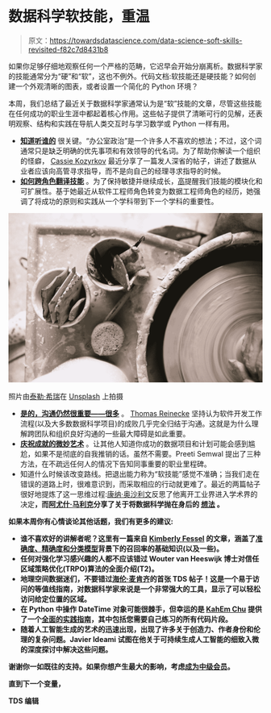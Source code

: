 # 数据科学软技能，重温

> 原文：<https://towardsdatascience.com/data-science-soft-skills-revisited-f82c7d8431b8>

如果你足够仔细地观察任何一个严格的范畴，它迟早会开始分崩离析。数据科学家的技能通常分为“硬”和“软”，这也不例外。代码文档:软技能还是硬技能？如何创建一个外观清晰的图表，或者设置一个简化的 Python 环境？

本周，我们总结了最近关于数据科学家通常认为是“软”技能的文章，尽管这些技能在任何成功的职业生涯中都起着核心作用。这些帖子提供了清晰可行的见解，还表明观察、结构和实践在导航人类交互时与学习数学或 Python 一样有用。

*   [**知道听谁的**](/when-your-manager-isnt-your-best-guide-841f385760b9) 很关键。“办公室政治”是一个许多人不喜欢的想法；不过，这个词通常只是缺乏明确的优先事项和有效领导的代名词。为了帮助你解读一个组织的怪癖， [Cassie Kozyrkov](https://medium.com/u/2fccb851bb5e?source=post_page-----f82c7d8431b8--------------------------------) 最近分享了一篇发人深省的帖子，讲述了数据从业者应该向高管寻求指导，而不是向自己的经理寻求指导的时候。
*   [**如何跨角色翻译技能**](/what-data-engineers-can-learn-from-software-engineers-and-vice-versa-643cade3ef23) 。为了保持敏捷并继续成长，[高](https://medium.com/u/2adc5a07e772?source=post_page-----f82c7d8431b8--------------------------------)提醒我们技能的模块化和可扩展性。基于她最近从软件工程师角色转变为数据工程师角色的经历，她强调了将成功的原则和实践从一个学科带到下一个学科的重要性。

![](img/046fb4815c089a253c153b1da733013a.png)

照片由[泰勒·希瑞](https://unsplash.com/@taylorheeryphoto?utm_source=medium&utm_medium=referral)在 [Unsplash](https://unsplash.com?utm_source=medium&utm_medium=referral) 上拍摄

*   [**是的，沟通仍然很重要——很多**](/software-development-is-almost-100-about-communication-1bb9bc60810f) 。 [Thomas Reinecke](https://medium.com/u/286199bbb1eb?source=post_page-----f82c7d8431b8--------------------------------) 坚持认为软件开发工作流程(以及大多数数据科学项目)的成败几乎完全归结于沟通。这就是为什么理解跨团队和组织良好沟通的一些最大障碍是如此重要。
*   [**庆祝成就的微妙艺术**](/top-3-tools-to-promote-your-work-in-analytics-data-science-7b87d80615fc) 。让其他人知道你成功的数据项目和计划可能会感到尴尬，如果不是彻底的自我推销的话。虽然不需要。Preeti Semwal 提出了三种方法，在不疏远任何人的情况下告知同事重要的职业里程碑。
*   知道什么时候该改变路线。把退出能力称为“软技能”感觉不准确；当我们走在错误的道路上时，很难意识到，而采取相应的行动就更难了。最近的两篇帖子很好地提炼了这一思维过程:[康纳·奥沙利文](https://medium.com/u/4ae48256fb37?source=post_page-----f82c7d8431b8--------------------------------)反思了他离开工业界进入学术界的决定</why-i-decided-to-do-a-phd-in-machine-learning-fdee03bb956f>**，而[阿尤什·马利克](https://medium.com/u/1d4ec5c16259?source=post_page-----f82c7d8431b8--------------------------------)分享了关于将数据科学抛在身后的 [**想法**](/today-i-quit-data-sciences-here-are-7-reasons-why-15c29e51d032) 。**

**如果本周你有心情谈论其他话题，我们有更多的建议:**

*   **谁不喜欢好的讲解者呢？这里有一篇来自 [Kimberly Fessel](https://medium.com/u/ad4dcae70eec?source=post_page-----f82c7d8431b8--------------------------------) 的文章，涵盖了[准确度、精确度和分类模型](/accuracy-precision-and-recall-never-forget-again-33e64635780)背景下的召回率的基础知识(以及一些)。**
*   **任何对强化学习感兴趣的人都不应该错过 Wouter van Heeswijk 博士对信任区域策略优化(TRPO)算法的全面介绍(T2)。**
*   **地理空间数据迷们，不要错过[海伦·麦肯齐](https://medium.com/u/1701772dbb74?source=post_page-----f82c7d8431b8--------------------------------)的首张 TDS 帖子！这是一个易于访问的等值线指南，对数据科学家来说是一个非常强大的工具，显示了可以轻松访问给定位置的区域。**
*   **在 Python 中操作 DateTime 对象可能很棘手，但幸运的是 [KahEm Chu](https://medium.com/u/7cc8007b91ef?source=post_page-----f82c7d8431b8--------------------------------) 提供了一个[全面的实践指南](/dealing-with-dates-in-python-1b4069a07a0f)，其中包括您需要自己练习的所有代码片段。**
*   **随着人工智能生成的艺术的迅速出现，出现了许多关于创造力、作者身份和伦理的复杂问题。Javier Ideami 试图在他关于可持续生成人工智能的细致入微的深度探讨中解决这些问题。**

**谢谢你一如既往的支持。如果你想产生最大的影响，考虑[成为中级会员](https://bit.ly/tds-membership)。**

**直到下一个变量，**

**TDS 编辑**